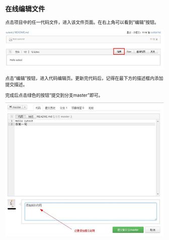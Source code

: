 ## 在线编辑文件

点击项目中的任一代码文件，进入该文件页面。在右上角可以看到“编辑”按钮。

![编辑文件](images/FAQ_2_7_1.jpg)

点击“编辑”按钮，进入代码编辑页。更新完代码后，记得在最下方的描述框内添加提交描述。

完成后点击绿色的按钮“提交到分支master”即可。

![编辑文件](images/FAQ_2_7_2.jpg)
